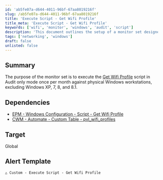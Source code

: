 ```yaml
---
id: 'ab5fe07a-d644-4011-96bf-67aa8019216f'
slug: /ab5fe07a-d644-4011-96bf-67aa8019216f
title: 'Execute Script - Get Wifi Profile'
title_meta: 'Execute Script - Get Wifi Profile'
keywords: ['wifi', 'monitor', 'windows', 'audit', 'script']
description: 'This document outlines the setup of a monitor set designed to execute the Get Wifi Profile script in Audit only mode on physical Windows workstations, excluding older versions such as Windows XP, 7, 8, and 8.1, on a monthly basis.'
tags: ['networking', 'windows']
draft: false
unlisted: false
---
```


## Summary

The purpose of the monitor set is to execute the [Get Wifi Profile](/docs/d97282c0-4d81-46f9-b821-d553c2d8a596) script in Audit only mode once per month against physical Windows workstations, excluding Windows XP, 7, 8, and 8.1.

## Dependencies

- [EPM - Windows Configuration - Script - Get Wifi Profile](/docs/d97282c0-4d81-46f9-b821-d553c2d8a596)
- [CWM - Automate - Custom Table - pvl_wifi_profiles](/docs/f317da6e-0ea2-4c1e-bad9-4d0ad25684d3)

## Target

Global

## Alert Template

```
△ Custom - Execute Script - Get Wifi Profile
```
